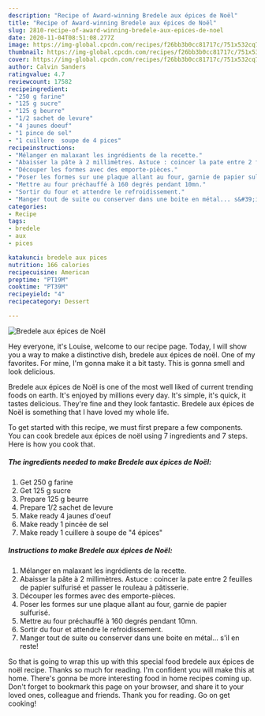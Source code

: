 ```yaml
---
description: "Recipe of Award-winning Bredele aux épices de Noël"
title: "Recipe of Award-winning Bredele aux épices de Noël"
slug: 2810-recipe-of-award-winning-bredele-aux-epices-de-noel
date: 2020-11-04T08:51:08.277Z
image: https://img-global.cpcdn.com/recipes/f26bb3b0cc81717c/751x532cq70/bredele-aux-epices-de-noel-photo-principale-de-la-recette.jpg
thumbnail: https://img-global.cpcdn.com/recipes/f26bb3b0cc81717c/751x532cq70/bredele-aux-epices-de-noel-photo-principale-de-la-recette.jpg
cover: https://img-global.cpcdn.com/recipes/f26bb3b0cc81717c/751x532cq70/bredele-aux-epices-de-noel-photo-principale-de-la-recette.jpg
author: Calvin Sanders
ratingvalue: 4.7
reviewcount: 17582
recipeingredient:
- "250 g farine"
- "125 g sucre"
- "125 g beurre"
- "1/2 sachet de levure"
- "4 jaunes doeuf"
- "1 pince de sel"
- "1 cuillere  soupe de 4 pices"
recipeinstructions:
- "Mélanger en malaxant les ingrédients de la recette."
- "Abaisser la pâte à 2 millimètres. Astuce : coincer la pate entre 2 feuilles de papier sulfurisé et passer le rouleau à pâtisserie."
- "Découper les formes avec des emporte-pièces."
- "Poser les formes sur une plaque allant au four, garnie de papier sulfurisé."
- "Mettre au four préchauffé à 160 degrés pendant 10mn."
- "Sortir du four et attendre le refroidissement."
- "Manger tout de suite ou conserver dans une boite en métal... s&#39;il en reste!"
categories:
- Recipe
tags:
- bredele
- aux
- pices

katakunci: bredele aux pices 
nutrition: 166 calories
recipecuisine: American
preptime: "PT19M"
cooktime: "PT39M"
recipeyield: "4"
recipecategory: Dessert

---
```



![Bredele aux épices de Noël](https://img-global.cpcdn.com/recipes/f26bb3b0cc81717c/751x532cq70/bredele-aux-epices-de-noel-photo-principale-de-la-recette.jpg)

Hey everyone, it's Louise, welcome to our recipe page. Today, I will show you a way to make a distinctive dish, bredele aux épices de noël. One of my favorites. For mine, I'm gonna make it a bit tasty. This is gonna smell and look delicious.



Bredele aux épices de Noël is one of the most well liked of current trending foods on earth. It's enjoyed by millions every day. It's simple, it's quick, it tastes delicious. They're fine and they look fantastic. Bredele aux épices de Noël is something that I have loved my whole life.


To get started with this recipe, we must first prepare a few components. You can cook bredele aux épices de noël using 7 ingredients and 7 steps. Here is how you cook that.

<!--inarticleads1-->

##### The ingredients needed to make Bredele aux épices de Noël:

1. Get 250 g farine
1. Get 125 g sucre
1. Prepare 125 g beurre
1. Prepare 1/2 sachet de levure
1. Make ready 4 jaunes d&#39;oeuf
1. Make ready 1 pincée de sel
1. Make ready 1 cuillere à soupe de &#34;4 épices&#34;




<!--inarticleads2-->

##### Instructions to make Bredele aux épices de Noël:

1. Mélanger en malaxant les ingrédients de la recette.
1. Abaisser la pâte à 2 millimètres. Astuce : coincer la pate entre 2 feuilles de papier sulfurisé et passer le rouleau à pâtisserie.
1. Découper les formes avec des emporte-pièces.
1. Poser les formes sur une plaque allant au four, garnie de papier sulfurisé.
1. Mettre au four préchauffé à 160 degrés pendant 10mn.
1. Sortir du four et attendre le refroidissement.
1. Manger tout de suite ou conserver dans une boite en métal... s&#39;il en reste!




So that is going to wrap this up with this special food bredele aux épices de noël recipe. Thanks so much for reading. I'm confident you will make this at home. There's gonna be more interesting food in home recipes coming up. Don't forget to bookmark this page on your browser, and share it to your loved ones, colleague and friends. Thank you for reading. Go on get cooking!
